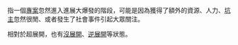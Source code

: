 <!-- TITLE: 超展開 -->

指一個[專案](專案)忽然進入進展大爆發的階段，可能是因為獲得了額外的資源、人力、[坑主](坑主)忽然很閒、或者發生了社會事件引起大眾關注。

相對於超展開，也有[沒展開](沒展開)、[逆展開](逆展開)等狀態。


